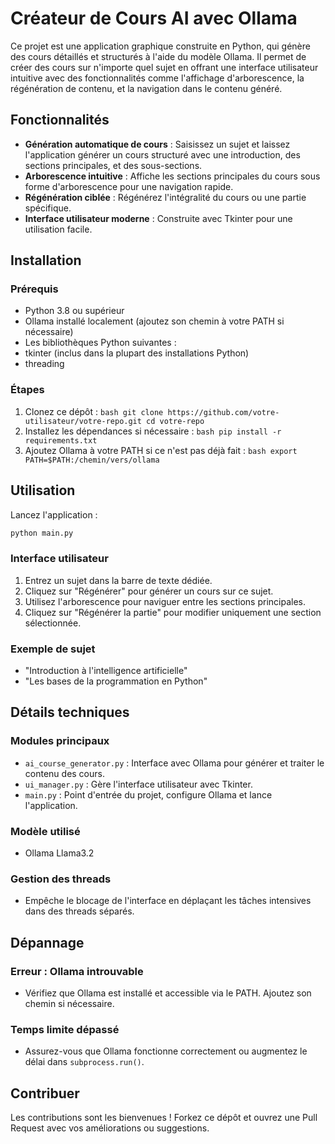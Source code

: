 # Créateur de Cours AI avec Ollama

Ce projet est une application graphique construite en Python, qui génère des cours détaillés et structurés à l'aide du modèle Ollama. Il permet de créer des cours sur n'importe quel sujet en offrant une interface utilisateur intuitive avec des fonctionnalités comme l'affichage d'arborescence, la régénération de contenu, et la navigation dans le contenu généré.

## Fonctionnalités

- **Génération automatique de cours** : Saisissez un sujet et laissez l'application générer un cours structuré avec une introduction, des sections principales, et des sous-sections.
- **Arborescence intuitive** : Affiche les sections principales du cours sous forme d'arborescence pour une navigation rapide.
- **Régénération ciblée** : Régénérez l'intégralité du cours ou une partie spécifique.
- **Interface utilisateur moderne** : Construite avec Tkinter pour une utilisation facile.

## Installation

### Prérequis

- Python 3.8 ou supérieur
- Ollama installé localement (ajoutez son chemin à votre PATH si nécessaire)
- Les bibliothèques Python suivantes :
- tkinter (inclus dans la plupart des installations Python)
- threading

### Étapes

1. Clonez ce dépôt :
        ```bash
        git clone https://github.com/votre-utilisateur/votre-repo.git
        cd votre-repo
        ```
2. Installez les dépendances si nécessaire :
        ```bash
        pip install -r requirements.txt
        ```
3. Ajoutez Ollama à votre PATH si ce n'est pas déjà fait :
        ```bash
        export PATH=$PATH:/chemin/vers/ollama
        ```

## Utilisation

Lancez l'application :

```bash
python main.py
```

### Interface utilisateur

1. Entrez un sujet dans la barre de texte dédiée.
2. Cliquez sur "Régénérer" pour générer un cours sur ce sujet.
3. Utilisez l'arborescence pour naviguer entre les sections principales.
4. Cliquez sur "Régénérer la partie" pour modifier uniquement une section sélectionnée.

### Exemple de sujet

- "Introduction à l'intelligence artificielle"
- "Les bases de la programmation en Python"

## Détails techniques

### Modules principaux

- `ai_course_generator.py` : Interface avec Ollama pour générer et traiter le contenu des cours.
- `ui_manager.py` : Gère l'interface utilisateur avec Tkinter.
- `main.py` : Point d'entrée du projet, configure Ollama et lance l'application.

### Modèle utilisé

- Ollama Llama3.2

### Gestion des threads

- Empêche le blocage de l'interface en déplaçant les tâches intensives dans des threads séparés.

## Dépannage

### Erreur : Ollama introuvable

- Vérifiez que Ollama est installé et accessible via le PATH. Ajoutez son chemin si nécessaire.

### Temps limite dépassé

- Assurez-vous que Ollama fonctionne correctement ou augmentez le délai dans `subprocess.run()`.

## Contribuer

Les contributions sont les bienvenues ! Forkez ce dépôt et ouvrez une Pull Request avec vos améliorations ou suggestions.
